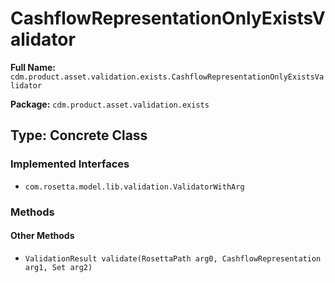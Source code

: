 # CashflowRepresentationOnlyExistsValidator

**Full Name:** `cdm.product.asset.validation.exists.CashflowRepresentationOnlyExistsValidator`

**Package:** `cdm.product.asset.validation.exists`

## Type: Concrete Class

### Implemented Interfaces

- `com.rosetta.model.lib.validation.ValidatorWithArg`

### Methods

#### Other Methods

- `ValidationResult validate(RosettaPath arg0, CashflowRepresentation arg1, Set arg2)`

